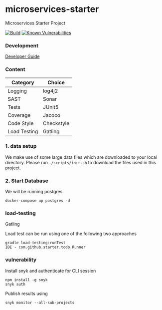 # microservices-starter

Microservices Starter Project

[![Build](https://github.com/skhatri/microservices-kotlin-v2/actions/workflows/build.yml/badge.svg)](https://github.com/skhatri/microservices-kotlin-v2/actions/workflows/build.yml)
[![Known Vulnerabilities](https://snyk.io/test/github/skhatri/microservices-starter-kotlin/badge.svg?targetFile=build.gradle.kts)](https://snyk.io/test/github/skhatri/microservices-kotlin-v2?targetFile=build.gradle.kts)

### Development

[Developer Guide](DEV.md)

### Content

| Category     | Choice     |
|--------------|------------|
| Logging      | log4j2     |
| SAST         | Sonar      |
| Tests        | JUnit5     |
| Coverage     | Jacoco     |
| Code Style   | Checkstyle |
| Load Testing | Gatling    |

### 1. data setup
We make use of some large data files which are downloaded to your local directory. Please run ```./scripts/init.sh``` to download the files used in this project.

### 2. Start Database
We will be running postgres
```
docker-compose up postgres -d
```

### load-testing
Gatling

Load test can be run using one of the following two approaches

```
gradle load-testing:runTest
IDE - com.github.starter.todo.Runner
```

### vulnerability

Install snyk and authenticate for CLI session

```
npm install -g snyk
snyk auth
```

Publish results using

```
snyk monitor --all-sub-projects
```

